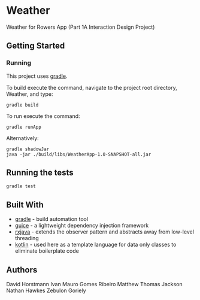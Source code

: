 # Weather
Weather for Rowers App (Part 1A Interaction Design Project)

## Getting Started

### Running

This project uses [gradle](https://gradle.org). 

To build execute the command, navigate to the project root directory, Weather, and type:

```
gradle build
```

To run execute the command:

```
gradle runApp
```

Alternatively:
```
gradle shadowJar
java -jar ./build/libs/WeatherApp-1.0-SNAPSHOT-all.jar
```

## Running the tests


```
gradle test
```


## Built With
- [gradle](https://gradle.org) -  build automation tool
- [guice](https://github.com/google/guice) - a lightweight dependency injection framework
- [rxjava](https://github.com/ReactiveX/RxJava) - extends the observer pattern and abstracts away from low-level threading
- [kotlin](https://kotlinlang.org) - used here as a template language for data only classes to eliminate boilerplate code
 

## Authors
David Horstmann
Ivan Mauro Gomes Ribeiro
Matthew Thomas Jackson
Nathan Hawkes
Zebulon Goriely

